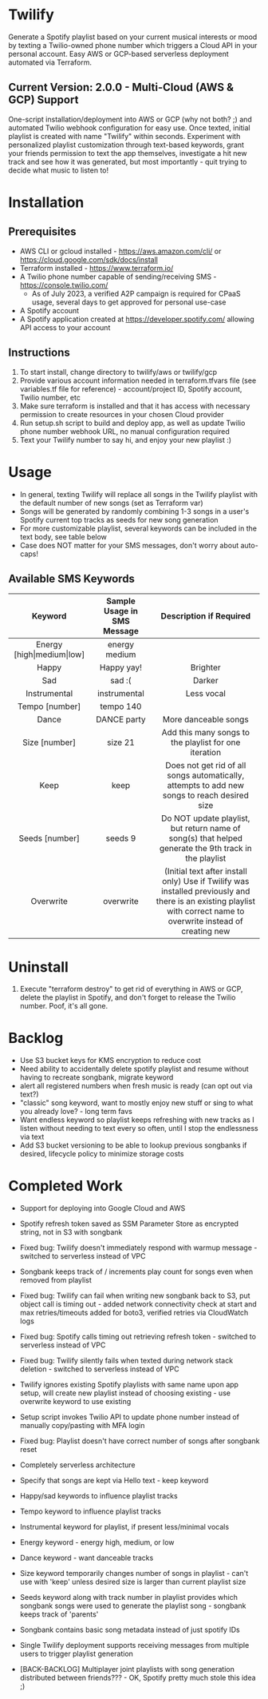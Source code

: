# Twilify
Generate a Spotify playlist based on your current musical interests or mood by texting a Twilio-owned phone number which triggers a Cloud API in your personal account.
Easy AWS or GCP-based serverless deployment automated via Terraform.

## Current Version: 2.0.0 - Multi-Cloud (AWS & GCP) Support
One-script installation/deployment into AWS or GCP (why not both? ;) and automated Twilio webhook configuration for easy use. Once texted, initial playlist is created with name "Twilify" within seconds. Experiment with personalized playlist customization through text-based keywords, grant your friends permission to text the app themselves, investigate a hit new track and see how it was generated, but most importantly - quit trying to decide what music to listen to!

# Installation

## Prerequisites
* AWS CLI or gcloud installed - https://aws.amazon.com/cli/ or https://cloud.google.com/sdk/docs/install
* Terraform installed - https://www.terraform.io/
* A Twilio phone number capable of sending/receiving SMS - https://console.twilio.com/
    * As of July 2023, a verified A2P campaign is required for CPaaS usage, several days to get approved for personal use-case
* A Spotify account
* A Spotify application created at https://developer.spotify.com/ allowing API access to your account

## Instructions
1. To start install, change directory to twilify/aws or twilify/gcp
2. Provide various account information needed in terraform.tfvars file (see variables.tf file for reference) - account/project ID, Spotify account, Twilio number, etc
3. Make sure terraform is installed and that it has access with necessary permission to create resources in your chosen Cloud provider
4. Run setup.sh script to build and deploy app, as well as update Twilio phone number webhook URL, no manual configuration required
5. Text your Twilify number to say hi, and enjoy your new playlist :)

# Usage

- In general, texting Twilify will replace all songs in the Twilify playlist with the default number of new songs (set as Terraform var)
- Songs will be generated by randomly combining 1-3 songs in a user's Spotify current top tracks as seeds for new song generation
- For more customizable playlist, several keywords can be included in the text body, see table below
- Case does NOT matter for your SMS messages, don't worry about auto-caps!

## Available SMS Keywords

|           Keyword           | Sample Usage in SMS Message |                                         Description if Required                                        |
|:---------------------------:|:---------------------------:|:------------------------------------------------------------------------------------------------------:|
| Energy [high\|medium\|low]  | energy medium               |                                                                                                        |
| Happy                       | Happy yay!                  | Brighter                                                                                               |
| Sad                         | sad :(                      | Darker                                                                                                 |
| Instrumental                | instrumental                | Less vocal                                                                                             |
| Tempo [number]              | tempo 140                   |                                                                                                        |
| Dance                       | DANCE party                 | More danceable songs                                                                                   |
| Size [number]               | size 21                     | Add this many songs to the playlist for one iteration                                                  |
| Keep                        | keep                        | Does not get rid of all songs automatically,  attempts to add new songs to reach desired size          |
| Seeds [number]              | seeds 9                     | Do NOT update playlist, but return name of song(s) that  helped generate the 9th track in the playlist |
| Overwrite                   | overwrite                   | (Initial text after install only) Use if Twilify was installed previously and there is an existing playlist with correct name to overwrite instead of creating new |


# Uninstall
1. Execute "terraform destroy" to get rid of everything in AWS or GCP, delete the playlist in Spotify, and don't forget to release the Twilio number. Poof, it's all gone.


# Backlog
- Use S3 bucket keys for KMS encryption to reduce cost 
- Need ability to accidentally delete spotify playlist and resume without having to recreate songbank, migrate keyword
- alert all registered numbers when fresh music is ready (can opt out via text?)
- "classic" song keyword, want to mostly enjoy new stuff or sing to what you already love? - long term favs
- Want endless keyword so playlist keeps refreshing with new tracks as I listen without needing to text every so often, until I stop the endlessness via text
- Add S3 bucket versioning to be able to lookup previous songbanks if desired, lifecycle policy to minimize storage costs


# Completed Work

- Support for deploying into Google Cloud and AWS
- Spotify refresh token saved as SSM Parameter Store as encrypted string, not in S3 with songbank
- Fixed bug: Twilify doesn't immediately respond with warmup message - switched to serverless instead of VPC
- Songbank keeps track of / increments play count for songs even when removed from playlist
- Fixed bug: Twilify can fail when writing new songbank back to S3, put object call is timing out - added network connectivity check at start and max retries/timeouts added for boto3, verified retries via CloudWatch logs
- Fixed bug: Spotify calls timing out retrieving refresh token - switched to serverless instead of VPC
- Fixed bug: Twilify silently fails when texted during network stack deletion - switched to serverless instead of VPC
- Twilify ignores existing Spotify playlists with same name upon app setup, will create new playlist instead of choosing existing - use overwrite keyword to use existing
- Setup script invokes Twilio API to update phone number instead of manually copy/pasting with MFA login
- Fixed bug: Playlist doesn't have correct number of songs after songbank reset
- Completely serverless architecture
- Specify that songs are kept via Hello text - keep keyword
- Happy/sad keywords to influence playlist tracks 
- Tempo keyword to influence playlist tracks
- Instrumental keyword for playlist, if present less/minimal vocals
- Energy keyword - energy high, medium, or low
- Dance keyword - want danceable tracks
- Size keyword temporarily changes number of songs in playlist - can't use with 'keep' unless desired size is larger than current playlist size
- Seeds keyword along with track number in playlist provides which songbank songs were used to generate the playlist song - songbank keeps track of 'parents'
- Songbank contains basic song metadata instead of just spotify IDs
- Single Twilify deployment supports receiving messages from multiple users to trigger playlist generation


- [BACK-BACKLOG] Multiplayer joint playlists with song generation distributed between friends??? - OK, Spotify pretty much stole this idea ;)